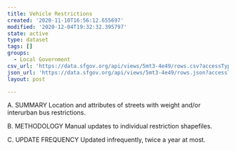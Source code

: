 ```yaml
---
title: Vehicle Restrictions
created: '2020-11-10T16:56:12.655697'
modified: '2020-12-04T19:32:32.395797'
state: active
type: dataset
tags: []
groups:
  - Local Government
csv_url: 'https://data.sfgov.org/api/views/5mt3-4e49/rows.csv?accessType=DOWNLOAD'
json_url: 'https://data.sfgov.org/api/views/5mt3-4e49/rows.json?accessType=DOWNLOAD'
layout: post

---
```

A. SUMMARY Location and attributes of streets with weight and/or interurban bus restrictions.

B. METHODOLOGY  Manual updates to individual restriction shapefiles.

C. UPDATE FREQUENCY  Updated infrequently, twice a year at most.
